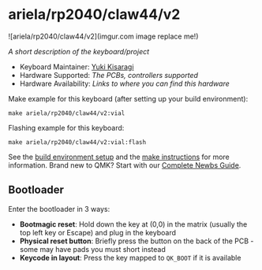 # ariela/rp2040/claw44/v2

![ariela/rp2040/claw44/v2](imgur.com image replace me!)

*A short description of the keyboard/project*

* Keyboard Maintainer: [Yuki Kisaragi](https://github.com/ariela)
* Hardware Supported: *The PCBs, controllers supported*
* Hardware Availability: *Links to where you can find this hardware*

Make example for this keyboard (after setting up your build environment):

    make ariela/rp2040/claw44/v2:vial

Flashing example for this keyboard:

    make ariela/rp2040/claw44/v2:vial:flash

See the [build environment setup](https://docs.qmk.fm/#/getting_started_build_tools) and the [make instructions](https://docs.qmk.fm/#/getting_started_make_guide) for more information. Brand new to QMK? Start with our [Complete Newbs Guide](https://docs.qmk.fm/#/newbs).

## Bootloader

Enter the bootloader in 3 ways:

* **Bootmagic reset**: Hold down the key at (0,0) in the matrix (usually the top left key or Escape) and plug in the keyboard
* **Physical reset button**: Briefly press the button on the back of the PCB - some may have pads you must short instead
* **Keycode in layout**: Press the key mapped to `QK_BOOT` if it is available
